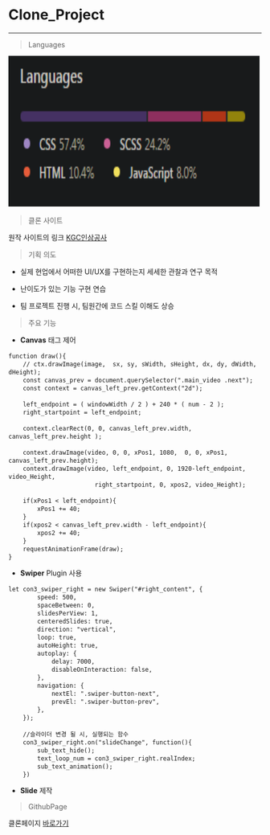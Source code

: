 # Clone_Project
___
> Languages

<img src="img/languages.png"  width="500" height="300">

> 클론 사이트

원작 사이트의 링크 [KGC인삼공사](https://www.kgc.co.kr/index.do)


> 기획 의도 

* 실제 현업에서 어떠한 UI/UX를 구현하는지 세세한 관찰과 연구 목적

* 난이도가 있는 기능 구현 연습​

* 팀 프로젝트 진행 시, 팀원간에 코드 스킬 이해도 상승​

> 주요 기능

* **Canvas** 태그 제어
```
function draw(){
    // ctx.drawImage(image,  sx, sy, sWidth, sHeight, dx, dy, dWidth, dHeight);
    const canvas_prev = document.querySelector(".main_video .next");
    const context = canvas_left_prev.getContext("2d");

    left_endpoint = ( windowWidth / 2 ) + 240 * ( num - 2 );
    right_startpoint = left_endpoint;
    
    context.clearRect(0, 0, canvas_left_prev.width, canvas_left_prev.height );

    context.drawImage(video, 0, 0, xPos1, 1080,  0, 0, xPos1, canvas_left_prev.height);
    context.drawImage(video, left_endpoint, 0, 1920-left_endpoint, video_Height, 
                        right_startpoint, 0, xpos2, video_Height);

    if(xPos1 < left_endpoint){
        xPos1 += 40;
    }
    if(xpos2 < canvas_left_prev.width - left_endpoint){
        xpos2 += 40;
    }
    requestAnimationFrame(draw);
}
```

* **Swiper** Plugin 사용
```
let con3_swiper_right = new Swiper("#right_content", {
        speed: 500,
        spaceBetween: 0,
        slidesPerView: 1,
        centeredSlides: true,
        direction: "vertical",
        loop: true,
        autoHeight: true,
        autoplay: {
            delay: 7000,
            disableOnInteraction: false,
        },
        navigation: {
            nextEl: ".swiper-button-next",
            prevEl: ".swiper-button-prev",
        },
    });

    //슬라이더 변경 될 시, 실행되는 함수
    con3_swiper_right.on("slideChange", function(){
        sub_text_hide();
        text_loop_num = con3_swiper_right.realIndex;
        sub_text_animation();
    })
```
* **Slide** 제작

> GithubPage

클론페이지 [바로가기](https://dlsdk0601.github.io/clone_Project/)


